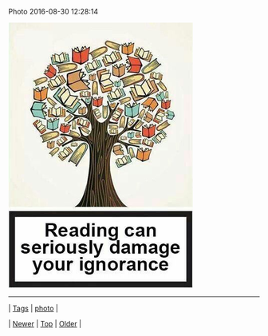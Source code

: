 <!--
title: Photo 2016-08-30 12
date: 2020-06-28T15:27:00.126Z
tags: photo
-->


Photo 2016-08-30 12:28:14

![](149697269219-0.jpg)

<!--BOTTOM-POST-NAVIGATION-->
---

| [Tags](tags.md) | [photo](tag-photo.md) |

| [Newer](149648080279.md) | [Top](index.md) | [Older](149756817024.md) |